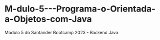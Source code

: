 # M-dulo-5---Programa-o-Orientada-a-Objetos-com-Java
Módulo 5 do Santander Bootcamp 2023 - Backend Java
